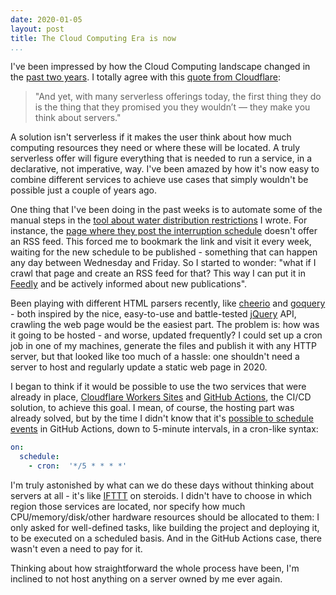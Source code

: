 ```yaml
---
date: 2020-01-05
layout: post
title: The Cloud Computing Era is now
...
```


I've been impressed by how the Cloud Computing landscape changed in the [past two years][cloud-migration]. I totally agree with this [quote from Cloudflare][cf-dev-xp]:

> "And yet, with many serverless offerings today, the first thing they do is the thing that they promised you they wouldn’t — they make you think about servers."

A solution isn't serverless if it makes the user think about how much computing resources they need or where these will be located. A truly serverless offer will figure everything that is needed to run a service, in a declarative, not imperative, way. I've been amazed by how it's now easy to combine different services to achieve use cases that simply wouldn't be possible just a couple of years ago.

One thing that I've been doing in the past weeks is to automate some of the manual steps in the [tool about water distribution restrictions][temagua] I wrote. For instance, the [page where they post the interruption schedule][copasa] doesn't offer an RSS feed. This forced me to bookmark the link and visit it every week, waiting for the new schedule to be published - something that can happen any day between Wednesday and Friday. So I started to wonder: "what if I crawl that page and create an RSS feed for that? This way I can put it in [Feedly][feedly] and be actively informed about new publications".

Been playing with different HTML parsers recently, like [cheerio][cheerio] and [goquery][goquery] - both inspired by the nice, easy-to-use and battle-tested [jQuery][jquery] API, crawling the web page would be the easiest part. The problem is: how was it going to be hosted - and worse, updated frequently? I could set up a cron job in one of my machines, generate the files and publish it with any HTTP server, but that looked like too much of a hassle: one shouldn't need a server to host and regularly update a static web page in 2020.

I began to think if it would be possible to use the two services that were already in place, [Cloudflare Workers Sites][cf-sites] and [GitHub Actions][gh-actions], the CI/CD solution, to achieve this goal. I mean, of course, the hosting part was already solved, but by the time I didn't know that it's [possible to schedule events][gh-actions-schedule] in GitHub Actions, down to 5-minute intervals, in a cron-like syntax:

```yaml
on:
  schedule:
    - cron:  '*/5 * * * *'
```

I'm truly astonished by what can we do these days without thinking about servers at all - it's like [IFTTT][ifttt] on steroids. I didn't have to choose in which region those services are located, nor specify how much CPU/memory/disk/other hardware resources should be allocated to them: I only asked for well-defined tasks, like building the project and deploying it, to be executed on a scheduled basis. And in the GitHub Actions case, there wasn't even a need to pay for it.

Thinking about how straightforward the whole process have been, I'm inclined to not host anything on a server owned by me ever again.


[cf-dev-xp]: https://blog.cloudflare.com/just-write-code-improving-developer-experience-for-cloudflare-workers/
[cf-sites]: https://workers.cloudflare.com/sites/
[cheerio]: https://github.com/cheeriojs/cheerio
[cloud-migration]: /2018/03/how-i-finally-migrated-my-whole-website-to-the-cloud
[copasa]: http://www.copasa.com.br/wps/portal/internet/imprensa/noticias/plano-de-racionamento/filter?area=/site-copasa-conteudos/internet/perfil/imprensa/noticias/plano-de-racionamento/em-racionamento/co-montes-claros
[feedly]: https://feedly.com/
[gh-actions-schedule]: https://help.github.com/en/actions/automating-your-workflow-with-github-actions/events-that-trigger-workflows#scheduled-events-schedule
[gh-actions]: https://github.com/features/actions
[goquery]: https://github.com/PuerkitoBio/goquery
[ifttt]: https://ifttt.com/
[jquery]: https://jquery.com/
[temagua]: https://github.com/myhro/temagua
